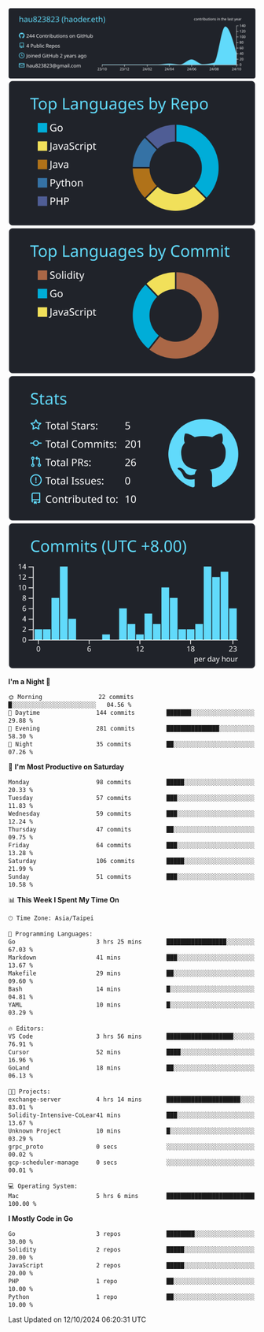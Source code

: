 [![](https://raw.githubusercontent.com/hau823823/hau823823/master/profile-summary-card-output/react/0-profile-details.svg)](https://github.com/vn7n24fzkq/github-profile-summary-cards)
[![](https://raw.githubusercontent.com/hau823823/hau823823/master/profile-summary-card-output/react/1-repos-per-language.svg)](https://github.com/vn7n24fzkq/github-profile-summary-cards) [![](https://raw.githubusercontent.com/hau823823/hau823823/master/profile-summary-card-output/react/2-most-commit-language.svg)](https://github.com/vn7n24fzkq/github-profile-summary-cards)
[![](https://raw.githubusercontent.com/hau823823/hau823823/master/profile-summary-card-output/react/3-stats.svg)](https://github.com/vn7n24fzkq/github-profile-summary-cards) [![](https://raw.githubusercontent.com/hau823823/hau823823/master/profile-summary-card-output/react/4-productive-time.svg)](https://github.com/vn7n24fzkq/github-profile-summary-cards)

<!--START_SECTION:waka-->
**I'm a Night 🦉** 

```text
🌞 Morning                22 commits          █░░░░░░░░░░░░░░░░░░░░░░░░   04.56 % 
🌆 Daytime                144 commits         ███████░░░░░░░░░░░░░░░░░░   29.88 % 
🌃 Evening                281 commits         ███████████████░░░░░░░░░░   58.30 % 
🌙 Night                  35 commits          ██░░░░░░░░░░░░░░░░░░░░░░░   07.26 % 
```
📅 **I'm Most Productive on Saturday** 

```text
Monday                   98 commits          █████░░░░░░░░░░░░░░░░░░░░   20.33 % 
Tuesday                  57 commits          ███░░░░░░░░░░░░░░░░░░░░░░   11.83 % 
Wednesday                59 commits          ███░░░░░░░░░░░░░░░░░░░░░░   12.24 % 
Thursday                 47 commits          ██░░░░░░░░░░░░░░░░░░░░░░░   09.75 % 
Friday                   64 commits          ███░░░░░░░░░░░░░░░░░░░░░░   13.28 % 
Saturday                 106 commits         █████░░░░░░░░░░░░░░░░░░░░   21.99 % 
Sunday                   51 commits          ███░░░░░░░░░░░░░░░░░░░░░░   10.58 % 
```


📊 **This Week I Spent My Time On** 

```text
🕑︎ Time Zone: Asia/Taipei

💬 Programming Languages: 
Go                       3 hrs 25 mins       █████████████████░░░░░░░░   67.03 % 
Markdown                 41 mins             ███░░░░░░░░░░░░░░░░░░░░░░   13.67 % 
Makefile                 29 mins             ██░░░░░░░░░░░░░░░░░░░░░░░   09.60 % 
Bash                     14 mins             █░░░░░░░░░░░░░░░░░░░░░░░░   04.81 % 
YAML                     10 mins             █░░░░░░░░░░░░░░░░░░░░░░░░   03.29 % 

🔥 Editors: 
VS Code                  3 hrs 56 mins       ███████████████████░░░░░░   76.91 % 
Cursor                   52 mins             ████░░░░░░░░░░░░░░░░░░░░░   16.96 % 
GoLand                   18 mins             ██░░░░░░░░░░░░░░░░░░░░░░░   06.13 % 

🐱‍💻 Projects: 
exchange-server          4 hrs 14 mins       █████████████████████░░░░   83.01 % 
Solidity-Intensive-CoLear41 mins             ███░░░░░░░░░░░░░░░░░░░░░░   13.67 % 
Unknown Project          10 mins             █░░░░░░░░░░░░░░░░░░░░░░░░   03.29 % 
grpc_proto               0 secs              ░░░░░░░░░░░░░░░░░░░░░░░░░   00.02 % 
gcp-scheduler-manage     0 secs              ░░░░░░░░░░░░░░░░░░░░░░░░░   00.01 % 

💻 Operating System: 
Mac                      5 hrs 6 mins        █████████████████████████   100.00 % 
```

**I Mostly Code in Go** 

```text
Go                       3 repos             ████████░░░░░░░░░░░░░░░░░   30.00 % 
Solidity                 2 repos             █████░░░░░░░░░░░░░░░░░░░░   20.00 % 
JavaScript               2 repos             █████░░░░░░░░░░░░░░░░░░░░   20.00 % 
PHP                      1 repo              ██░░░░░░░░░░░░░░░░░░░░░░░   10.00 % 
Python                   1 repo              ██░░░░░░░░░░░░░░░░░░░░░░░   10.00 % 
```




 Last Updated on 12/10/2024 06:20:31 UTC
<!--END_SECTION:waka-->
